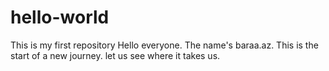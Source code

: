 # hello-world
This is my first repository
Hello everyone. 
The name's baraa.az. 
This is the start of a new journey. 
let us see where it takes us. 
